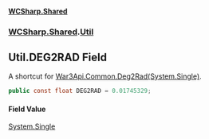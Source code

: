 #### [WCSharp.Shared](index.md 'index')
### [WCSharp.Shared](WCSharp.Shared.md 'WCSharp.Shared').[Util](WCSharp.Shared.Util.md 'WCSharp.Shared.Util')

## Util.DEG2RAD Field

A shortcut for [War3Api.Common.Deg2Rad(System.Single)](https://docs.microsoft.com/en-us/dotnet/api/War3Api.Common.Deg2Rad#War3Api_Common_Deg2Rad_System_Single_ 'War3Api.Common.Deg2Rad(System.Single)').

```csharp
public const float DEG2RAD = 0.01745329;
```

#### Field Value
[System.Single](https://docs.microsoft.com/en-us/dotnet/api/System.Single 'System.Single')